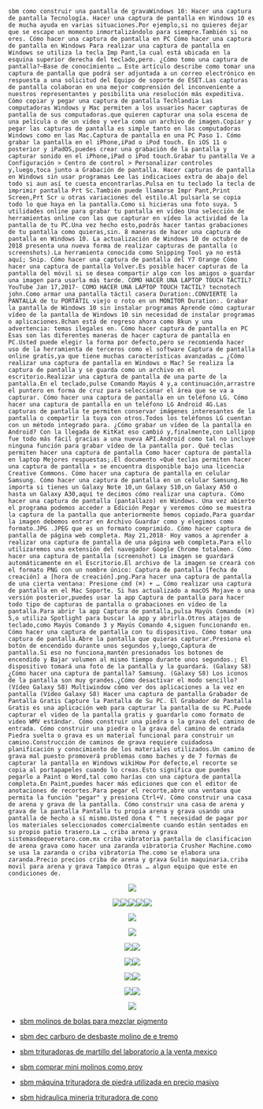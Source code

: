 
```
sbm como construir una pantalla de gravaWindows 10: Hacer una captura de pantalla Tecnología. Hacer una captura de pantalla en Windows 10 es de mucha ayuda en varias situaciones.Por ejemplo,si no quieres dejar que se escape un momento inmortalizándolo para siempre.También si no eres. Cómo hacer una captura de pantalla en PC Cómo hacer una captura de pantalla en Windows Para realizar una captura de pantalla en Windows se utiliza la tecla Imp Pant,la cual está ubicada en la esquina superior derecha del teclado,pero. ¿Cómo tomo una captura de pantalla?—Base de conocimiento … Este artículo describe como tomar una captura de pantalla que podrá ser adjuntada a un correo electrónico en respuesta a una solicitud del Equipo de soporte de ESET.Las capturas de pantalla colaboran en una mejor comprensión del inconveniente a nuestros representantes y posibilita una resolución más expeditiva. Cómo copiar y pegar una captura de pantalla Techlandia Las computadoras Windows y Mac permiten a los usuarios hacer capturas de pantalla de sus computadoras.que quieren capturar una sola escena de una película o de un video y verla como un archivo de imagen.Copiar y pegar las capturas de pantalla es simple tanto en las computadoras Windows como en las Mac.Captura de pantalla en una PC Paso 1. Cómo grabar la pantalla en el iPhone,iPad o iPod touch. En iOS 11 o posterior y iPadOS,puedes crear una grabación de la pantalla y capturar sonido en el iPhone,iPad o iPod touch.Grabar tu pantalla Ve a Configuración > Centro de control > Personalizar controles y,luego,toca junto a Grabación de pantalla. Hacer capturas de pantalla en Windows sin usar programas Lee las indicacioes extra de abajo del todo si aun así te cuesta encontrarlas.Pulsa en tu teclado la tecla de imprimir pantalla Prt Sc.También puede llamarse Impr Pant,Print Screen,Prt Scr u otras variaciones del estilo.Al pulsarla se copia todo lo que haya en la pantalla.Como si hicieras una foto suya. 5 utilidades online para grabar tu pantalla en vídeo Una selección de herramientas online con las que capturar en vídeo la actividad de la pantalla de tu PC.Una vez hecho esto,podrás hacer tantas grabaciones de tu pantalla como quieras,sin. 8 maneras de hacer una captura de pantalla en Windows 10. La actualización de Windows 10 de octubre de 2018 presenta una nueva forma de realizar capturas de pantalla (o screenshots).La herramienta conocida como Snipping Tool ya no está aquí; Snip. Cómo hacer una captura de pantalla del Y7 Orange Cómo hacer una captura de pantalla Volver.Es posible hacer capturas de la pantalla del móvil si se desea compartir algo con los amigos o guardar una imagen para usarla más tarde. COMO HACER UNA LAPTOP TOUCH TACTIL? YouTube Jan 17,2017· COMO HACER UNA LAPTOP TOUCH TACTIL? tecnotech john.Como armar una pantalla táctil casera Duration:.CONVIERTE la PANTALLA de tu PORTÁTIL viejo o roto en un MONITOR Duration:. Grabar la pantalla de Windows 10 sin instalar programas Aprende cómo capturar vídeo de la pantalla de Windows 10 sin necesidad de instalar programas o aplicaciones.8chan está de regreso ahora como 8kun y una advertencia: temas ilegales en. Cómo hacer captura de pantalla en PC Esas son las diferentes maneras de hacer captura de pantalla en PC.Usted puede elegir la forma por defecto,pero se recomienda hacer uso de la herramienta de terceros como el software Captura de pantalla online gratis,ya que tiene muchas características avanzadas … ¿Cómo realizar una captura de pantalla en Windows o Mac? Se realiza la captura de pantalla y se guarda como un archivo en el escritorio.Realizar una captura de pantalla de una parte de la pantalla.En el teclado,pulse Comando Mayús 4 y,a continuación,arrastre el puntero en forma de cruz para seleccionar el área que se va a capturar. Cómo hacer una captura de pantalla en un teléfono LG. Cómo hacer una captura de pantalla en un teléfono LG Android 4G.Las capturas de pantalla te permiten conservar imágenes interesantes de la pantalla o compartir la tuya con otros.Todos los teléfonos LG cuentan con un método integrado para. ¿Cómo grabar un vídeo de la pantalla en Android? Con la llegada de KitKat eso cambió y,finalmente,con Lollipop fue todo más fácil gracias a una nueva API.Android como tal no incluye ninguna función para grabar vídeo de la pantalla por. Qué teclas permiten hacer una captura de pantalla Como hacer captura de pantalla en laptop Mejores respuestas;.El documento «Qué teclas permiten hacer una captura de pantalla » se encuentra disponible bajo una licencia Creative Commons. Cómo hacer una captura de pantalla en celular Samsung. Cómo hacer una captura de pantalla en un celular Samsung.No importa si tienes un Galaxy Note 10,un Galaxy S10,un Galaxy A50 o hasta un Galaxy A30,aquí te decimos cómo realizar una captura. Cómo hacer una captura de pantalla (pantallazo) en Windows. Una vez abierto el programa podemos acceder a Edición Pegar y veremos cómo se muestra la captura de la pantalla que anteriormente hemos copiado.Para guardar la imagen debemos entrar en Archivo Guardar como y elegimos como formato.JPG .JPEG que es un formato comprimido. Cómo hacer captura de pantalla de página web completa. May 21,2018· Hoy vamos a aprender a realizar una captura de pantalla de una página web completa.Para ello utilizaremos una extensión del navegador Google Chrome totalmen. Cómo hacer una captura de pantalla (screenshot) La imagen se guardará automáticamente en el Escritorio.El archivo de la imagen se creará con el formato PNG con un nombre único: Captura de pantalla [fecha de creación] a [hora de creación].png.Para hacer una captura de pantalla de una cierta ventana: Presione cmd (⌘) + … Cómo realizar una captura de pantalla en el Mac Soporte. Si has actualizado a macOS Mojave o una versión posterior,puedes usar la app Captura de pantalla para hacer todo tipo de capturas de pantalla o grabaciones en vídeo de la pantalla.Para abrir la app Captura de pantalla,pulsa Mayús Comando (⌘) 5,o utiliza Spotlight para buscar la app y abrirla.Otros atajos de teclado,como Mayús Comando 3 y Mayús Comando 4,siguen funcionando en. Cómo hacer una captura de pantalla con tu dispositivo. Cómo tomar una captura de pantalla.Abre la pantalla que quieras capturar.Presiona el botón de encendido durante unos segundos y,luego,Captura de pantalla.Si eso no funciona,mantén presionados los botones de encendido y Bajar volumen al mismo tiempo durante unos segundos.; El dispositivo tomará una foto de la pantalla y la guardará. (Galaxy S8) ¿Cómo hacer una captura de pantalla? Samsung. (Galaxy S8) Los iconos de la pantalla son muy grandes.¿Cómo desactivar el modo sencillo? (Vídeo Galaxy S8) Multiwindow cómo ver dos aplicaciones a la vez en pantalla (Vídeo Galaxy S8) Hacer una captura de pantalla Grabador de Pantalla Gratis Capture la Pantalla de Su PC. El Grabador de Pantalla Gratis es una aplicación web para capturar la pantalla de su PC.Puede capturar el video de la pantalla gratis y guardarlo como formato de video WMV estándar. Cómo construir una piedra o la grava del camino de entrada. Cómo construir una piedra o la grava del camino de entrada Piedra suelta o grava es un material funcional para construir un camino.Construcción de caminos de grava requiere cuidadosa planificación y conocimiento de los materiales utilizados.Un camino de grava mal puesto promoverá problemas como baches y de 7 formas de capturar la pantalla en Windows wikiHow Por defecto,el recorte se copia al portapapeles cuando lo creas.Esto significa que puedes pegarlo a Paint o Word,tal como harías con una captura de pantalla completa.En Paint,puedes hacer más ediciones que con el editor de anotaciones de recortes.Para pegar el recorte,abre una ventana que permita la función "pegar" y presiona Ctrl+V. Cómo construir una casa de arena y grava de la pantalla. Cómo construir una casa de arena y grava de la pantalla Pantalla tu propia arena y grava usando una pantalla de hecho a sí mismo.Usted dona € ™ t necesidad de pagar por los materiales seleccionados comercialmente cuando están sentados en su propio patio trasero.La … criba arena y grava sistemasdequeretaro.com.mx criba vibratoria pantalla de clasificacion de arena grava como hacer una zaranda vibratoria Crusher Machine.como se usa la zaranda o criba vibratoria The.como se elabora una zaranda.Precio precios criba de arena y grava Gulin maquinaria.criba movil para arena y grava Tampico Otras … algun equipo que este en condiciones de. 
```

<div align="center">

<a href="https://es-crusher.shibang-china.com/github&k=sbm+como+construir+una+pantalla+de+grava"><img src="https://static.shibang-china.com/es/crusher/logo.jpg"></a>

<a href="https://es-crusher.shibang-china.com/github&k=sbm+como+construir+una+pantalla+de+grava"><img src="https://static.shibang-china.com/es/crusher/index.jpg"></a><a href="https://es-crusher.shibang-china.com/material.htmlgithub&k=sbm+como+construir+una+pantalla+de+grava"><img src="https://static.shibang-china.com/es/crusher/material.jpg"></a><a href="https://es-crusher.shibang-china.com/application.htmlgithub&k=sbm+como+construir+una+pantalla+de+grava"><img src="https://static.shibang-china.com/es/crusher/application.jpg"></a><a href="https://es-crusher.shibang-china.com/aboutus.htmlgithub&k=sbm+como+construir+una+pantalla+de+grava"><img src="https://static.shibang-china.com/es/crusher/aboutus.jpg"></a><a href="https://es-crusher.shibang-china.com/contact.htmlgithub&k=sbm+como+construir+una+pantalla+de+grava"><img src="https://static.shibang-china.com/es/crusher/contact.jpg"></a>

<a href="https://es-crusher.shibang-china.com/github&k=sbm+como+construir+una+pantalla+de+grava"><img src="https://static.shibang-china.com/es/crusher/banner.jpg"></a>

<a href="https://swt.shibang-china.com/github&k=sbm+como+construir+una+pantalla+de+grava"><img src="https://static.shibang-china.com/es/crusher/text.jpg"></a>

<a href="https://swt.shibang-china.com/github&k=sbm+como+construir+una+pantalla+de+grava"><img src="https://static.shibang-china.com/es/crusher/chat.jpg"></a><a href="https://es-crusher.shibang-china.com/contact.htmlgithub&k=sbm+como+construir+una+pantalla+de+grava"><img src="https://static.shibang-china.com/es/crusher/message.jpg"></a>

<a href="https://es-crusher.shibang-china.com/products/pe.htmlgithub&k=sbm+como+construir+una+pantalla+de+grava"><img src="https://static.shibang-china.com/es/crusher/pe.jpg"></a><a href="https://es-crusher.shibang-china.com/products/pf.htmlgithub&k=sbm+como+construir+una+pantalla+de+grava"><img src="https://static.shibang-china.com/es/crusher/pf.jpg"></a>

<a href="https://es-crusher.shibang-china.com/products/hpt.htmlgithub&k=sbm+como+construir+una+pantalla+de+grava"><img src="https://static.shibang-china.com/es/crusher/hpt.jpg"></a><a href="https://es-crusher.shibang-china.com/products/vsi.htmlgithub&k=sbm+como+construir+una+pantalla+de+grava"><img src="https://static.shibang-china.com/es/crusher/vsi.jpg"></a>

<a href="https://es-crusher.shibang-china.com/products/klv.htmlgithub&k=sbm+como+construir+una+pantalla+de+grava"><img src="https://static.shibang-china.com/es/crusher/klv.jpg"></a><a href="https://es-crusher.shibang-china.com/products/portable.htmlgithub&k=sbm+como+construir+una+pantalla+de+grava"><img src="https://static.shibang-china.com/es/crusher/portable.jpg"></a>

<a href="https://swt.shibang-china.com/github&k=sbm+como+construir+una+pantalla+de+grava"><img src="https://static.shibang-china.com/es/crusher/case.jpg"></a>

</div>


* [sbm molinos de bolas para mezclar pigmento](sbm%20molinos%20de%20bolas%20para%20mezclar%20pigmento.md)

* [sbm dec carburo de desbaste molino de e tremo](sbm%20dec%20carburo%20de%20desbaste%20molino%20de%20e%20tremo.md)

* [sbm trituradoras de martillo del laboratorio a la venta mexico](sbm%20trituradoras%20de%20martillo%20del%20laboratorio%20a%20la%20venta%20mexico.md)

* [sbm comprar mini molinos como proy](sbm%20comprar%20mini%20molinos%20como%20proy.md)

* [sbm máquina trituradora de piedra utilizada en precio masivo](sbm%20m%C3%A1quina%20trituradora%20de%20piedra%20utilizada%20en%20precio%20masivo.md)

* [sbm hidraulica mineria trituradora de cono](sbm%20hidraulica%20mineria%20trituradora%20de%20cono.md)